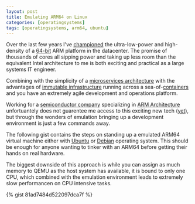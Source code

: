 ```yaml
---
layout: post
title: Emulating ARM64 on Linux
categories: [operatingsystems]
tags: [operatingsystems, arm64, ubuntu]
---
```


Over the last few years I've [championed](https://www.google.com/search?q=micheal+waltz+arm64) the ultra-low-power and high-density of a [64-bit](ttp://www.arm.com/products/processors/armv8-architecture.ph) ARM platform in the datacenter. The promise of thousands of cores all sipping power and taking up less room than the equivalent Intel architecture to me is both exciting and practical as a large systems IT engineer.

Combining with the simplicity of a [microservices architecture](http://microservices.io/) with the advantages of [immutable infrastructure](http://chadfowler.com/blog/2013/06/23/immutable-deployments/) running across a sea-of-[containers](https://www.docker.com) and you have an extremely agile development and operations platform.

Working for a [semiconductor company](https://www.qualcomm.com/) specializing in [ARM Architecture](https://en.wikipedia.org/wiki/ARM_architecture) unfortuantely does not guarentee me access to this exciting new tech ([yet](http://www.extremetech.com/computing/194701-qualcomm-will-enter-arm-server-market-with-major-partners-broad-solutions)), but through the wonders of emulation bringing up a development environment is just a few commands away.

The following gist contains the steps on standing up a emulated ARM64 virtual machine either with [Ubuntu](http://www.ubuntu.com/) or [Debian](http://www.ubuntu.com/) operating system. This should be enough for anyone wanting to tinker with an ARM64 before getting their hands on real hardware.

The biggest downside of this approach is while you can assign as much memory to QEMU as the host system has available, it is bound to only one CPU, which combined with the emulation environment leads to extremely slow performancen on CPU intensive tasks.

{% gist 81ad7484d522097dca7f %}
